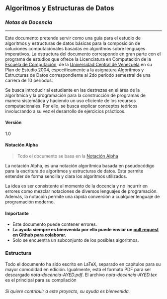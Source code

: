 ## Algoritmos y Estructuras de Datos
### *Notas de Docencia*
----
Este documento pretende servir como una guía para el estudio de algoritmos y estructuras de datos básicas para la composición de soluciones computacionales basadas en algoritmos sobre lenguajes imperativos. La estructura del documento corresponde en gran parte con el programa de estudios que ofrece la Licenciatura en Computación de la [Escuela de Computación], de la [Universidad Central de Venezuela] en su Plan de Estudio 2004, específicamente a la asignatura Algoritmos y Estructuras de Datos correspondiente al 2do período semestral de una carrera de 10 períodos. 

Se busca introducir al estudiante en las destrezas en el área de la algorítmica y la programación para la construcción de programas de manera sistemática y haciendo un uso eficiente de los recursos computacionales. Por ello, se busca explicar conceptos teóricos involucrando a su vez el desarrollo de ejercicios prácticos.

#### Versión
1.0

#### Notación Alpha

> Todo el documento se basa en la [Notación Alpha]

La notación Alpha, es una notación algorítmica basada en pseudocódigo para la escritura de algoritmos y estructuras de datos. Esta permite entender de forma sencilla y clara los algoritmos utilizados.

La idea es ser consistente al momento de la docencia y no incurrir en errores como mezclar notaciones de diversos lenguajes de programación. Además, la notación permite una rápida conversión a cualquier lenguaje de programación moderno.

#### Importante

* Este documento puede contener errores.
* **La ayuda siempre es bienvenida por ello puede enviar un [pull request] en Github para colaborar.**
* Solo se encuentra un subconjunto de los posibles algoritmos.

### Estructura

Todo el documento ha sido escrito en LaTeX, separado en capítulos para su mayor comodidad en edición. Igualmente, está el formato PDF para ser descargado *nota-docencia-AYED.pdf*. El archivo *nota-docencia-AYED.tex* es el principal para su compilación

[Escuela de Computación]: http://www.ciens.ucv.ve/escueladecomputacion
[Universidad Central de Venezuela]:http://www.ucv.ve/
[Notación Alpha]:http://goo.gl/SOHo8h
[pull request]:https://help.github.com/articles/using-pull-requests/

###### Si quiere contribuir a este proyecto, su ayuda es bienvenida.